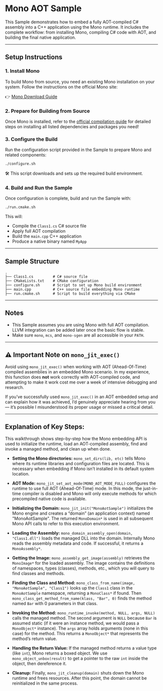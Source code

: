 # Mono AOT Sample

This Sample demonstrates how to embed a fully AOT-compiled C# assembly into a C++ application using the Mono runtime. It includes the complete workflow: from installing Mono, compiling C# code with AOT, and building the final native application.

---

## Setup Instructions

### 1. Install Mono

To build Mono from source, you need an existing Mono installation on your system. Follow the instructions on the official Mono site:

👉 [Mono Download Guide](https://www.mono-project.com/download/stable/#download-lin)

### 2. Prepare for Building from Source

Once Mono is installed, refer to the [official compilation guide](https://www.mono-project.com/docs/compiling-mono/linux/#debian-based-distributions) for detailed steps on installing all listed dependencies and packages you need!

### 3. Configure the Build

Run the configuration script provided in the Sample to prepare Mono and related components:

```bash
./configure.sh
```

🛠️ This script downloads and sets up the required build environment.

### 4. Build and Run the Sample

Once configuration is complete, build and run the Sample with:

```bash
./run.cmake.sh
```

This will:

* Compile the `Class1.cs` C# source file
* Apply full AOT compilation
* Build the `main.cpp` C++ application
* Produce a native binary named `MyApp`

---

## Sample Structure

```text
.
├── Class1.cs         # C# source file
├── CMakeLists.txt    # CMake configuration
├── configure.sh      # Script to set up Mono build environment
├── main.cpp          # C++ source file embedding Mono runtime
├── run.cmake.sh      # Script to build everything via CMake
```

---

## Notes

* This Sample assumes you are using Mono with full AOT compilation. LLVM integration can be added later once the basic flow is stable.
* Make sure `mono`, `mcs`, and `mono-sgen` are all accessible in your `PATH`.

---

## ⚠️ Important Note on `mono_jit_exec()`

Avoid using `mono_jit_exec()` when working with AOT (Ahead-Of-Time) compiled assemblies in an embedded Mono scenario. In my experience, this function does **not** work correctly with AOT-compiled code, and attempting to make it work cost me over a week of intensive debugging and research.

If you’ve successfully used `mono_jit_exec()` in an AOT embedded setup and can explain how it was achieved, I’d genuinely appreciate hearing from you — it’s possible I misunderstood its proper usage or missed a critical detail.

---

## Explanation of Key Steps:

This walkthrough shows step-by-step how the Mono embedding API is used to initialize the runtime, load an AOT-compiled assembly, find and invoke a managed method, and clean up when done.

* **Setting the Mono directories:**
  `mono_set_dirs(lib, etc)` tells Mono where its runtime libraries and configuration files are located. This is necessary when embedding if Mono isn’t installed in its default system location.

* **AOT Mode:**
  `mono_jit_set_aot_mode(MONO_AOT_MODE_FULL)` configures the runtime to use full AOT (Ahead-Of-Time) mode. In this mode, the just-in-time compiler is disabled and Mono will only execute methods for which precompiled native code is available.

* **Initializing the Domain:**
  `mono_jit_init("MonoAotSample")` initializes the Mono engine and creates a “domain” (an application context) named "MonoAotSample". The returned `MonoDomain*` is used in all subsequent Mono API calls to refer to this execution environment.

* **Loading the Assembly:**
  `mono_domain_assembly_open(domain, "Class1.dll")` loads the managed DLL into the domain. Internally Mono reads the assembly metadata and code. If successful, it returns a `MonoAssembly*`.

* **Getting the Image:**
  `mono_assembly_get_image(assembly)` retrieves the `MonoImage*` for the loaded assembly. The image contains the definitions of namespaces, types (classes), methods, etc., which you will query to find classes and methods.

* **Finding the Class and Method:**
  `mono_class_from_name(image, "MonoAotSample", "Class1")` looks up the `Class1` class in the `MonoAotSample` namespace, returning a `MonoClass*` if found. Then `mono_class_get_method_from_name(klass, "Bar", 0)` finds the method named `Bar` with 0 parameters in that class.

* **Invoking the Method:**
  `mono_runtime_invoke(method, NULL, args, NULL)` calls the managed method. The second argument is `NULL` because `Bar` is assumed static (if it were an instance method, we would pass a `MonoObject*` instance). The `args` array holds arguments (none in this case) for the method. This returns a `MonoObject*` that represents the method’s return value.

* **Handling the Return Value:**
  If the managed method returns a value type (like `int`), Mono returns a boxed object. We use `mono_object_unbox(result)` to get a pointer to the raw `int` inside the object, then dereference it.

* **Cleanup:**
  Finally, `mono_jit_cleanup(domain)` shuts down the Mono runtime and frees resources. After this point, the domain cannot be reinitialized in the same process.
